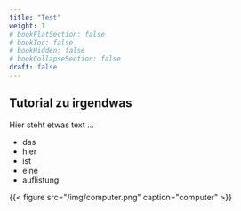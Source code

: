 ```yaml
---
title: "Test"
weight: 1
# bookFlatSection: false
# bookToc: false
# bookHidden: false
# bookCollapseSection: false
draft: false
---
```


## Tutorial zu irgendwas

Hier steht etwas text ...

* das
* hier
* ist
* eine
* auflistung

{{< figure src="/img/computer.png" caption="computer" >}}
